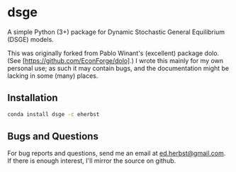 dsge
====
A simple Python (3+) package for Dynamic Stochastic General Equilibrium (DSGE) models.

This was originally forked from Pablo Winant's (excellent) package
dolo.  (See [https://github.com/EconForge/dolo].)  I wrote this mainly
for my own personal use; as such it may contain bugs, and the
documentation might be lacking in some (many) places.

Installation
------------
```bash
conda install dsge -c eherbst
```

Bugs and Questions
------------------
For bug reports and questions, send me an email at
ed.herbst@gmail.com.  If there is enough interest,
I'll mirror the source on github.
